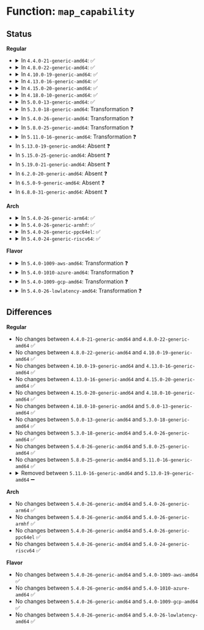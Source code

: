 # Function: <code>map_capability</code>

## Status
<b>Regular</b>
<ul>
<li>
<details>
<summary>In <code>4.4.0-21-generic-amd64</code>: ✅</summary>

```c
void * map_capability(struct pci_dev * dev, int off, size_t minlen, u32 align, u32 start, u32 size, size_t * len)
```

```json
{
  "name": "map_capability",
  "collision_type": "Unique Static",
  "inline_type": "No",
  "funcs": [
    {
      "addr": 18446744071583831152,
      "name": "map_capability",
      "external": false,
      "loc": "drivers/virtio/virtio_pci_modern.c:67",
      "file": "drivers/virtio/virtio_pci_modern.c",
      "inline": "seen, unknown",
      "caller_inline": [],
      "caller_func": [
        "drivers/virtio/virtio_pci_modern.c:setup_vq",
        "drivers/virtio/virtio_pci_modern.c:virtio_pci_modern_probe",
        "drivers/virtio/virtio_pci_modern.c:virtio_pci_modern_probe",
        "drivers/virtio/virtio_pci_modern.c:virtio_pci_modern_probe",
        "drivers/virtio/virtio_pci_modern.c:virtio_pci_modern_probe"
      ]
    }
  ],
  "symbols": [
    {
      "addr": 18446744071583831152,
      "name": "map_capability",
      "section": ".text",
      "bind": "STB_LOCAL",
      "size": 620
    }
  ]
}
```
</details>
</li>
<li>
<details>
<summary>In <code>4.8.0-22-generic-amd64</code>: ✅</summary>

```c
void * map_capability(struct pci_dev * dev, int off, size_t minlen, u32 align, u32 start, u32 size, size_t * len)
```

```json
{
  "name": "map_capability",
  "collision_type": "Unique Static",
  "inline_type": "No",
  "funcs": [
    {
      "addr": 18446744071584160352,
      "name": "map_capability",
      "external": false,
      "loc": "drivers/virtio/virtio_pci_modern.c:68",
      "file": "drivers/virtio/virtio_pci_modern.c",
      "inline": "seen, unknown",
      "caller_inline": [],
      "caller_func": [
        "drivers/virtio/virtio_pci_modern.c:virtio_pci_modern_probe",
        "drivers/virtio/virtio_pci_modern.c:virtio_pci_modern_probe",
        "drivers/virtio/virtio_pci_modern.c:virtio_pci_modern_probe",
        "drivers/virtio/virtio_pci_modern.c:virtio_pci_modern_probe",
        "drivers/virtio/virtio_pci_modern.c:setup_vq"
      ]
    }
  ],
  "symbols": [
    {
      "addr": 18446744071584160352,
      "name": "map_capability",
      "section": ".text",
      "bind": "STB_LOCAL",
      "size": 581
    }
  ]
}
```
</details>
</li>
<li>
<details>
<summary>In <code>4.10.0-19-generic-amd64</code>: ✅</summary>

```c
void * map_capability(struct pci_dev * dev, int off, size_t minlen, u32 align, u32 start, u32 size, size_t * len)
```

```json
{
  "name": "map_capability",
  "collision_type": "Unique Static",
  "inline_type": "No",
  "funcs": [
    {
      "addr": 18446744071584341488,
      "name": "map_capability",
      "external": false,
      "loc": "drivers/virtio/virtio_pci_modern.c:68",
      "file": "drivers/virtio/virtio_pci_modern.c",
      "inline": "seen, unknown",
      "caller_inline": [],
      "caller_func": [
        "drivers/virtio/virtio_pci_modern.c:virtio_pci_modern_probe",
        "drivers/virtio/virtio_pci_modern.c:virtio_pci_modern_probe",
        "drivers/virtio/virtio_pci_modern.c:virtio_pci_modern_probe",
        "drivers/virtio/virtio_pci_modern.c:virtio_pci_modern_probe",
        "drivers/virtio/virtio_pci_modern.c:setup_vq"
      ]
    }
  ],
  "symbols": [
    {
      "addr": 18446744071584341488,
      "name": "map_capability",
      "section": ".text",
      "bind": "STB_LOCAL",
      "size": 581
    }
  ]
}
```
</details>
</li>
<li>
<details>
<summary>In <code>4.13.0-16-generic-amd64</code>: ✅</summary>

```c
void * map_capability(struct pci_dev * dev, int off, size_t minlen, u32 align, u32 start, u32 size, size_t * len)
```

```json
{
  "name": "map_capability",
  "collision_type": "Unique Static",
  "inline_type": "No",
  "funcs": [
    {
      "addr": 18446744071584422720,
      "name": "map_capability",
      "external": false,
      "loc": "drivers/virtio/virtio_pci_modern.c:68",
      "file": "drivers/virtio/virtio_pci_modern.c",
      "inline": "seen, unknown",
      "caller_inline": [],
      "caller_func": [
        "drivers/virtio/virtio_pci_modern.c:virtio_pci_modern_probe",
        "drivers/virtio/virtio_pci_modern.c:virtio_pci_modern_probe",
        "drivers/virtio/virtio_pci_modern.c:virtio_pci_modern_probe",
        "drivers/virtio/virtio_pci_modern.c:virtio_pci_modern_probe",
        "drivers/virtio/virtio_pci_modern.c:setup_vq"
      ]
    }
  ],
  "symbols": [
    {
      "addr": 18446744071584422720,
      "name": "map_capability",
      "section": ".text",
      "bind": "STB_LOCAL",
      "size": 583
    }
  ]
}
```
</details>
</li>
<li>
<details>
<summary>In <code>4.15.0-20-generic-amd64</code>: ✅</summary>

```c
void * map_capability(struct pci_dev * dev, int off, size_t minlen, u32 align, u32 start, u32 size, size_t * len)
```

```json
{
  "name": "map_capability",
  "collision_type": "Unique Static",
  "inline_type": "No",
  "funcs": [
    {
      "addr": 18446744071584830512,
      "name": "map_capability",
      "external": false,
      "loc": "drivers/virtio/virtio_pci_modern.c:68",
      "file": "drivers/virtio/virtio_pci_modern.c",
      "inline": "seen, unknown",
      "caller_inline": [],
      "caller_func": [
        "drivers/virtio/virtio_pci_modern.c:virtio_pci_modern_probe",
        "drivers/virtio/virtio_pci_modern.c:virtio_pci_modern_probe",
        "drivers/virtio/virtio_pci_modern.c:virtio_pci_modern_probe",
        "drivers/virtio/virtio_pci_modern.c:virtio_pci_modern_probe",
        "drivers/virtio/virtio_pci_modern.c:setup_vq"
      ]
    }
  ],
  "symbols": [
    {
      "addr": 18446744071584830512,
      "name": "map_capability",
      "section": ".text",
      "bind": "STB_LOCAL",
      "size": 583
    }
  ]
}
```
</details>
</li>
<li>
<details>
<summary>In <code>4.18.0-10-generic-amd64</code>: ✅</summary>

```c
void * map_capability(struct pci_dev * dev, int off, size_t minlen, u32 align, u32 start, u32 size, size_t * len)
```

```json
{
  "name": "map_capability",
  "collision_type": "Unique Static",
  "inline_type": "No",
  "funcs": [
    {
      "addr": 18446744071585060944,
      "name": "map_capability",
      "external": false,
      "loc": "drivers/virtio/virtio_pci_modern.c:68",
      "file": "drivers/virtio/virtio_pci_modern.c",
      "inline": "seen, unknown",
      "caller_inline": [],
      "caller_func": [
        "drivers/virtio/virtio_pci_modern.c:virtio_pci_modern_probe",
        "drivers/virtio/virtio_pci_modern.c:virtio_pci_modern_probe",
        "drivers/virtio/virtio_pci_modern.c:virtio_pci_modern_probe",
        "drivers/virtio/virtio_pci_modern.c:virtio_pci_modern_probe",
        "drivers/virtio/virtio_pci_modern.c:setup_vq"
      ]
    }
  ],
  "symbols": [
    {
      "addr": 18446744071585060944,
      "name": "map_capability",
      "section": ".text",
      "bind": "STB_LOCAL",
      "size": 543
    }
  ]
}
```
</details>
</li>
<li>
<details>
<summary>In <code>5.0.0-13-generic-amd64</code>: ✅</summary>

```c
void * map_capability(struct pci_dev * dev, int off, size_t minlen, u32 align, u32 start, u32 size, size_t * len)
```

```json
{
  "name": "map_capability",
  "collision_type": "Unique Static",
  "inline_type": "No",
  "funcs": [
    {
      "addr": 18446744071585169712,
      "name": "map_capability",
      "external": false,
      "loc": "drivers/virtio/virtio_pci_modern.c:68",
      "file": "drivers/virtio/virtio_pci_modern.c",
      "inline": "seen, unknown",
      "caller_inline": [],
      "caller_func": [
        "drivers/virtio/virtio_pci_modern.c:virtio_pci_modern_probe",
        "drivers/virtio/virtio_pci_modern.c:virtio_pci_modern_probe",
        "drivers/virtio/virtio_pci_modern.c:virtio_pci_modern_probe",
        "drivers/virtio/virtio_pci_modern.c:virtio_pci_modern_probe",
        "drivers/virtio/virtio_pci_modern.c:setup_vq"
      ]
    }
  ],
  "symbols": [
    {
      "addr": 18446744071585169712,
      "name": "map_capability",
      "section": ".text",
      "bind": "STB_LOCAL",
      "size": 542
    }
  ]
}
```
</details>
</li>
<li>
<details>
<summary>In <code>5.3.0-18-generic-amd64</code>: Transformation ❓</summary>

```c
void * map_capability(struct pci_dev * dev, int off, size_t minlen, u32 align, u32 start, u32 size, size_t * len)
```

```json
{
  "name": "map_capability",
  "collision_type": "Unique Static",
  "inline_type": "No",
  "funcs": [
    {
      "addr": 0,
      "name": "map_capability",
      "external": false,
      "loc": "drivers/virtio/virtio_pci_modern.c:65",
      "file": "drivers/virtio/virtio_pci_modern.c",
      "inline": "seen, unknown",
      "caller_inline": [],
      "caller_func": [
        "drivers/virtio/virtio_pci_modern.c:virtio_pci_modern_probe",
        "drivers/virtio/virtio_pci_modern.c:virtio_pci_modern_probe",
        "drivers/virtio/virtio_pci_modern.c:virtio_pci_modern_probe",
        "drivers/virtio/virtio_pci_modern.c:virtio_pci_modern_probe",
        "drivers/virtio/virtio_pci_modern.c:setup_vq"
      ]
    }
  ],
  "symbols": [
    {
      "addr": 18446744071585382272,
      "name": "map_capability",
      "section": ".text",
      "bind": "STB_LOCAL",
      "size": 375
    },
    {
      "addr": 18446744071585385145,
      "name": "map_capability.cold",
      "section": ".text",
      "bind": "STB_LOCAL",
      "size": 189
    }
  ]
}
```
</details>
</li>
<li>
<details>
<summary>In <code>5.4.0-26-generic-amd64</code>: Transformation ❓</summary>

```c
void * map_capability(struct pci_dev * dev, int off, size_t minlen, u32 align, u32 start, u32 size, size_t * len)
```

```json
{
  "name": "map_capability",
  "collision_type": "Unique Static",
  "inline_type": "No",
  "funcs": [
    {
      "addr": 0,
      "name": "map_capability",
      "external": false,
      "loc": "drivers/virtio/virtio_pci_modern.c:65",
      "file": "drivers/virtio/virtio_pci_modern.c",
      "inline": "seen, unknown",
      "caller_inline": [],
      "caller_func": [
        "drivers/virtio/virtio_pci_modern.c:virtio_pci_modern_probe",
        "drivers/virtio/virtio_pci_modern.c:virtio_pci_modern_probe",
        "drivers/virtio/virtio_pci_modern.c:virtio_pci_modern_probe",
        "drivers/virtio/virtio_pci_modern.c:virtio_pci_modern_probe",
        "drivers/virtio/virtio_pci_modern.c:setup_vq"
      ]
    }
  ],
  "symbols": [
    {
      "addr": 18446744071585522736,
      "name": "map_capability",
      "section": ".text",
      "bind": "STB_LOCAL",
      "size": 375
    },
    {
      "addr": 18446744071585525657,
      "name": "map_capability.cold",
      "section": ".text",
      "bind": "STB_LOCAL",
      "size": 189
    }
  ]
}
```
</details>
</li>
<li>
<details>
<summary>In <code>5.8.0-25-generic-amd64</code>: Transformation ❓</summary>

```c
void * map_capability(struct pci_dev * dev, int off, size_t minlen, u32 align, u32 start, u32 size, size_t * len)
```

```json
{
  "name": "map_capability",
  "collision_type": "Unique Static",
  "inline_type": "No",
  "funcs": [
    {
      "addr": 0,
      "name": "map_capability",
      "external": false,
      "loc": "drivers/virtio/virtio_pci_modern.c:66",
      "file": "drivers/virtio/virtio_pci_modern.c",
      "inline": "seen, unknown",
      "caller_inline": [],
      "caller_func": [
        "drivers/virtio/virtio_pci_modern.c:virtio_pci_modern_probe",
        "drivers/virtio/virtio_pci_modern.c:virtio_pci_modern_probe",
        "drivers/virtio/virtio_pci_modern.c:virtio_pci_modern_probe",
        "drivers/virtio/virtio_pci_modern.c:virtio_pci_modern_probe",
        "drivers/virtio/virtio_pci_modern.c:setup_vq"
      ]
    }
  ],
  "symbols": [
    {
      "addr": 18446744071586239792,
      "name": "map_capability",
      "section": ".text",
      "bind": "STB_LOCAL",
      "size": 359
    },
    {
      "addr": 18446744071586242681,
      "name": "map_capability.cold",
      "section": ".text",
      "bind": "STB_LOCAL",
      "size": 187
    }
  ]
}
```
</details>
</li>
<li>
<details>
<summary>In <code>5.11.0-16-generic-amd64</code>: Transformation ❓</summary>

```c
void * map_capability(struct pci_dev * dev, int off, size_t minlen, u32 align, u32 start, u32 size, size_t * len)
```

```json
{
  "name": "map_capability",
  "collision_type": "Unique Static",
  "inline_type": "No",
  "funcs": [
    {
      "addr": 0,
      "name": "map_capability",
      "external": false,
      "loc": "drivers/virtio/virtio_pci_modern.c:66",
      "file": "drivers/virtio/virtio_pci_modern.c",
      "inline": "seen, unknown",
      "caller_inline": [],
      "caller_func": [
        "drivers/virtio/virtio_pci_modern.c:virtio_pci_modern_probe",
        "drivers/virtio/virtio_pci_modern.c:virtio_pci_modern_probe",
        "drivers/virtio/virtio_pci_modern.c:virtio_pci_modern_probe",
        "drivers/virtio/virtio_pci_modern.c:virtio_pci_modern_probe",
        "drivers/virtio/virtio_pci_modern.c:setup_vq"
      ]
    }
  ],
  "symbols": [
    {
      "addr": 18446744071586358336,
      "name": "map_capability",
      "section": ".text",
      "bind": "STB_LOCAL",
      "size": 359
    },
    {
      "addr": 18446744071591446569,
      "name": "map_capability.cold",
      "section": ".text",
      "bind": "STB_LOCAL",
      "size": 187
    }
  ]
}
```
</details>
</li>
<li>
In <code>5.13.0-19-generic-amd64</code>: Absent ❓
</li>
<li>
In <code>5.15.0-25-generic-amd64</code>: Absent ❓
</li>
<li>
In <code>5.19.0-21-generic-amd64</code>: Absent ❓
</li>
<li>
In <code>6.2.0-20-generic-amd64</code>: Absent ❓
</li>
<li>
In <code>6.5.0-9-generic-amd64</code>: Absent ❓
</li>
<li>
In <code>6.8.0-31-generic-amd64</code>: Absent ❓
</li>
</ul>
<b>Arch</b>
<ul>
<li>
<details>
<summary>In <code>5.4.0-26-generic-arm64</code>: ✅</summary>

```c
void * map_capability(struct pci_dev * dev, int off, size_t minlen, u32 align, u32 start, u32 size, size_t * len)
```

```json
{
  "name": "map_capability",
  "collision_type": "Unique Static",
  "inline_type": "No",
  "funcs": [
    {
      "addr": 18446603336498179928,
      "name": "map_capability",
      "external": false,
      "loc": "drivers/virtio/virtio_pci_modern.c:65",
      "file": "drivers/virtio/virtio_pci_modern.c",
      "inline": "seen, unknown",
      "caller_inline": [],
      "caller_func": [
        "drivers/virtio/virtio_pci_modern.c:virtio_pci_modern_probe",
        "drivers/virtio/virtio_pci_modern.c:virtio_pci_modern_probe",
        "drivers/virtio/virtio_pci_modern.c:virtio_pci_modern_probe",
        "drivers/virtio/virtio_pci_modern.c:virtio_pci_modern_probe",
        "drivers/virtio/virtio_pci_modern.c:setup_vq"
      ]
    }
  ],
  "symbols": [
    {
      "addr": 18446603336498179928,
      "name": "map_capability",
      "section": ".text",
      "bind": "STB_LOCAL",
      "size": 548
    }
  ]
}
```
</details>
</li>
<li>
<details>
<summary>In <code>5.4.0-26-generic-armhf</code>: ✅</summary>

```c
void * map_capability(struct pci_dev * dev, int off, size_t minlen, u32 align, u32 start, u32 size, size_t * len)
```

```json
{
  "name": "map_capability",
  "collision_type": "Unique Static",
  "inline_type": "No",
  "funcs": [
    {
      "addr": 3230945820,
      "name": "map_capability",
      "external": false,
      "loc": "drivers/virtio/virtio_pci_modern.c:65",
      "file": "drivers/virtio/virtio_pci_modern.c",
      "inline": "seen, unknown",
      "caller_inline": [],
      "caller_func": [
        "drivers/virtio/virtio_pci_modern.c:virtio_pci_modern_probe",
        "drivers/virtio/virtio_pci_modern.c:virtio_pci_modern_probe",
        "drivers/virtio/virtio_pci_modern.c:virtio_pci_modern_probe",
        "drivers/virtio/virtio_pci_modern.c:virtio_pci_modern_probe",
        "drivers/virtio/virtio_pci_modern.c:setup_vq"
      ]
    }
  ],
  "symbols": [
    {
      "addr": 3230945820,
      "name": "map_capability",
      "section": ".text",
      "bind": "STB_LOCAL",
      "size": 528
    }
  ]
}
```
</details>
</li>
<li>
<details>
<summary>In <code>5.4.0-26-generic-ppc64el</code>: ✅</summary>

```c
void * map_capability(struct pci_dev * dev, int off, size_t minlen, u32 align, u32 start, u32 size, size_t * len)
```

```json
{
  "name": "map_capability",
  "collision_type": "Unique Static",
  "inline_type": "No",
  "funcs": [
    {
      "addr": 13835058055291416816,
      "name": "map_capability",
      "external": false,
      "loc": "drivers/virtio/virtio_pci_modern.c:65",
      "file": "drivers/virtio/virtio_pci_modern.c",
      "inline": "seen, unknown",
      "caller_inline": [],
      "caller_func": [
        "drivers/virtio/virtio_pci_modern.c:virtio_pci_modern_probe",
        "drivers/virtio/virtio_pci_modern.c:virtio_pci_modern_probe",
        "drivers/virtio/virtio_pci_modern.c:virtio_pci_modern_probe",
        "drivers/virtio/virtio_pci_modern.c:virtio_pci_modern_probe",
        "drivers/virtio/virtio_pci_modern.c:setup_vq"
      ]
    }
  ],
  "symbols": [
    {
      "addr": 13835058055291416816,
      "name": "map_capability",
      "section": ".text",
      "bind": "STB_LOCAL",
      "size": 676
    }
  ]
}
```
</details>
</li>
<li>
<details>
<summary>In <code>5.4.0-24-generic-riscv64</code>: ✅</summary>

```c
void * map_capability(struct pci_dev * dev, int off, size_t minlen, u32 align, u32 start, u32 size, size_t * len)
```

```json
{
  "name": "map_capability",
  "collision_type": "Unique Static",
  "inline_type": "No",
  "funcs": [
    {
      "addr": 18446743936275962486,
      "name": "map_capability",
      "external": false,
      "loc": "drivers/virtio/virtio_pci_modern.c:65",
      "file": "drivers/virtio/virtio_pci_modern.c",
      "inline": "seen, unknown",
      "caller_inline": [],
      "caller_func": [
        "drivers/virtio/virtio_pci_modern.c:virtio_pci_modern_probe",
        "drivers/virtio/virtio_pci_modern.c:virtio_pci_modern_probe",
        "drivers/virtio/virtio_pci_modern.c:virtio_pci_modern_probe",
        "drivers/virtio/virtio_pci_modern.c:virtio_pci_modern_probe",
        "drivers/virtio/virtio_pci_modern.c:setup_vq"
      ]
    }
  ],
  "symbols": [
    {
      "addr": 18446743936275962486,
      "name": "map_capability",
      "section": ".text",
      "bind": "STB_LOCAL",
      "size": 468
    }
  ]
}
```
</details>
</li>
</ul>
<b>Flavor</b>
<ul>
<li>
<details>
<summary>In <code>5.4.0-1009-aws-amd64</code>: Transformation ❓</summary>

```c
void * map_capability(struct pci_dev * dev, int off, size_t minlen, u32 align, u32 start, u32 size, size_t * len)
```

```json
{
  "name": "map_capability",
  "collision_type": "Unique Static",
  "inline_type": "No",
  "funcs": [
    {
      "addr": 0,
      "name": "map_capability",
      "external": false,
      "loc": "drivers/virtio/virtio_pci_modern.c:65",
      "file": "drivers/virtio/virtio_pci_modern.c",
      "inline": "seen, unknown",
      "caller_inline": [],
      "caller_func": [
        "drivers/virtio/virtio_pci_modern.c:virtio_pci_modern_probe",
        "drivers/virtio/virtio_pci_modern.c:virtio_pci_modern_probe",
        "drivers/virtio/virtio_pci_modern.c:virtio_pci_modern_probe",
        "drivers/virtio/virtio_pci_modern.c:virtio_pci_modern_probe",
        "drivers/virtio/virtio_pci_modern.c:setup_vq"
      ]
    }
  ],
  "symbols": [
    {
      "addr": 18446744071585284816,
      "name": "map_capability",
      "section": ".text",
      "bind": "STB_LOCAL",
      "size": 375
    },
    {
      "addr": 18446744071585287689,
      "name": "map_capability.cold",
      "section": ".text",
      "bind": "STB_LOCAL",
      "size": 189
    }
  ]
}
```
</details>
</li>
<li>
<details>
<summary>In <code>5.4.0-1010-azure-amd64</code>: Transformation ❓</summary>

```c
void * map_capability(struct pci_dev * dev, int off, size_t minlen, u32 align, u32 start, u32 size, size_t * len)
```

```json
{
  "name": "map_capability",
  "collision_type": "Unique Static",
  "inline_type": "No",
  "funcs": [
    {
      "addr": 0,
      "name": "map_capability",
      "external": false,
      "loc": "drivers/virtio/virtio_pci_modern.c:65",
      "file": "drivers/virtio/virtio_pci_modern.c",
      "inline": "seen, unknown",
      "caller_inline": [],
      "caller_func": [
        "drivers/virtio/virtio_pci_modern.c:virtio_pci_modern_probe",
        "drivers/virtio/virtio_pci_modern.c:virtio_pci_modern_probe",
        "drivers/virtio/virtio_pci_modern.c:virtio_pci_modern_probe",
        "drivers/virtio/virtio_pci_modern.c:virtio_pci_modern_probe",
        "drivers/virtio/virtio_pci_modern.c:setup_vq"
      ]
    }
  ],
  "symbols": [
    {
      "addr": 18446744071585237280,
      "name": "map_capability",
      "section": ".text",
      "bind": "STB_LOCAL",
      "size": 375
    },
    {
      "addr": 18446744071585240201,
      "name": "map_capability.cold",
      "section": ".text",
      "bind": "STB_LOCAL",
      "size": 189
    }
  ]
}
```
</details>
</li>
<li>
<details>
<summary>In <code>5.4.0-1009-gcp-amd64</code>: Transformation ❓</summary>

```c
void * map_capability(struct pci_dev * dev, int off, size_t minlen, u32 align, u32 start, u32 size, size_t * len)
```

```json
{
  "name": "map_capability",
  "collision_type": "Unique Static",
  "inline_type": "No",
  "funcs": [
    {
      "addr": 0,
      "name": "map_capability",
      "external": false,
      "loc": "drivers/virtio/virtio_pci_modern.c:65",
      "file": "drivers/virtio/virtio_pci_modern.c",
      "inline": "seen, unknown",
      "caller_inline": [],
      "caller_func": [
        "drivers/virtio/virtio_pci_modern.c:virtio_pci_modern_probe",
        "drivers/virtio/virtio_pci_modern.c:virtio_pci_modern_probe",
        "drivers/virtio/virtio_pci_modern.c:virtio_pci_modern_probe",
        "drivers/virtio/virtio_pci_modern.c:virtio_pci_modern_probe",
        "drivers/virtio/virtio_pci_modern.c:setup_vq"
      ]
    }
  ],
  "symbols": [
    {
      "addr": 18446744071585473136,
      "name": "map_capability",
      "section": ".text",
      "bind": "STB_LOCAL",
      "size": 375
    },
    {
      "addr": 18446744071585476057,
      "name": "map_capability.cold",
      "section": ".text",
      "bind": "STB_LOCAL",
      "size": 189
    }
  ]
}
```
</details>
</li>
<li>
<details>
<summary>In <code>5.4.0-26-lowlatency-amd64</code>: Transformation ❓</summary>

```c
void * map_capability(struct pci_dev * dev, int off, size_t minlen, u32 align, u32 start, u32 size, size_t * len)
```

```json
{
  "name": "map_capability",
  "collision_type": "Unique Static",
  "inline_type": "No",
  "funcs": [
    {
      "addr": 0,
      "name": "map_capability",
      "external": false,
      "loc": "drivers/virtio/virtio_pci_modern.c:65",
      "file": "drivers/virtio/virtio_pci_modern.c",
      "inline": "seen, unknown",
      "caller_inline": [],
      "caller_func": [
        "drivers/virtio/virtio_pci_modern.c:virtio_pci_modern_probe",
        "drivers/virtio/virtio_pci_modern.c:virtio_pci_modern_probe",
        "drivers/virtio/virtio_pci_modern.c:virtio_pci_modern_probe",
        "drivers/virtio/virtio_pci_modern.c:virtio_pci_modern_probe",
        "drivers/virtio/virtio_pci_modern.c:setup_vq"
      ]
    }
  ],
  "symbols": [
    {
      "addr": 18446744071585581312,
      "name": "map_capability",
      "section": ".text",
      "bind": "STB_LOCAL",
      "size": 375
    },
    {
      "addr": 18446744071585584233,
      "name": "map_capability.cold",
      "section": ".text",
      "bind": "STB_LOCAL",
      "size": 189
    }
  ]
}
```
</details>
</li>
</ul>

## Differences
<b>Regular</b>
<ul>
<li>
No changes between <code>4.4.0-21-generic-amd64</code> and <code>4.8.0-22-generic-amd64</code> ✅
</li>
<li>
No changes between <code>4.8.0-22-generic-amd64</code> and <code>4.10.0-19-generic-amd64</code> ✅
</li>
<li>
No changes between <code>4.10.0-19-generic-amd64</code> and <code>4.13.0-16-generic-amd64</code> ✅
</li>
<li>
No changes between <code>4.13.0-16-generic-amd64</code> and <code>4.15.0-20-generic-amd64</code> ✅
</li>
<li>
No changes between <code>4.15.0-20-generic-amd64</code> and <code>4.18.0-10-generic-amd64</code> ✅
</li>
<li>
No changes between <code>4.18.0-10-generic-amd64</code> and <code>5.0.0-13-generic-amd64</code> ✅
</li>
<li>
No changes between <code>5.0.0-13-generic-amd64</code> and <code>5.3.0-18-generic-amd64</code> ✅
</li>
<li>
No changes between <code>5.3.0-18-generic-amd64</code> and <code>5.4.0-26-generic-amd64</code> ✅
</li>
<li>
No changes between <code>5.4.0-26-generic-amd64</code> and <code>5.8.0-25-generic-amd64</code> ✅
</li>
<li>
No changes between <code>5.8.0-25-generic-amd64</code> and <code>5.11.0-16-generic-amd64</code> ✅
</li>
<li>
<details>
<summary>Removed between <code>5.11.0-16-generic-amd64</code> and <code>5.13.0-19-generic-amd64</code> ➖</summary>

```c
void * map_capability(struct pci_dev * dev, int off, size_t minlen, u32 align, u32 start, u32 size, size_t * len)
```
</details>
</li>
</ul>
<b>Arch</b>
<ul>
<li>
No changes between <code>5.4.0-26-generic-amd64</code> and <code>5.4.0-26-generic-arm64</code> ✅
</li>
<li>
No changes between <code>5.4.0-26-generic-amd64</code> and <code>5.4.0-26-generic-armhf</code> ✅
</li>
<li>
No changes between <code>5.4.0-26-generic-amd64</code> and <code>5.4.0-26-generic-ppc64el</code> ✅
</li>
<li>
No changes between <code>5.4.0-26-generic-amd64</code> and <code>5.4.0-24-generic-riscv64</code> ✅
</li>
</ul>
<b>Flavor</b>
<ul>
<li>
No changes between <code>5.4.0-26-generic-amd64</code> and <code>5.4.0-1009-aws-amd64</code> ✅
</li>
<li>
No changes between <code>5.4.0-26-generic-amd64</code> and <code>5.4.0-1010-azure-amd64</code> ✅
</li>
<li>
No changes between <code>5.4.0-26-generic-amd64</code> and <code>5.4.0-1009-gcp-amd64</code> ✅
</li>
<li>
No changes between <code>5.4.0-26-generic-amd64</code> and <code>5.4.0-26-lowlatency-amd64</code> ✅
</li>
</ul>
